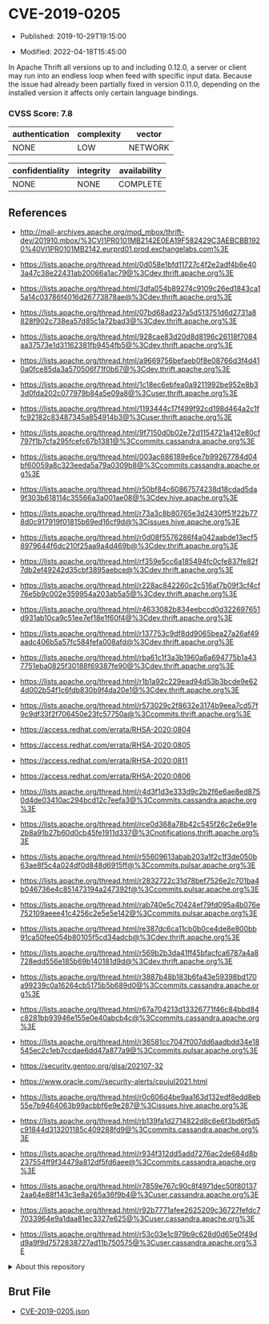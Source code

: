# CVE-2019-0205

- Published: 2019-10-29T19:15:00

- Modified: 2022-04-18T15:45:00

In Apache Thrift all versions up to and including 0.12.0, a server or client may run into an endless loop when feed with specific input data. Because the issue had already been partially fixed in version 0.11.0, depending on the installed version it affects only certain language bindings.

### CVSS Score: **7.8**

| authentication | complexity | vector |
| --- | --- | --- |
| NONE | LOW | NETWORK |

| confidentiality | integrity | availability |
| --- | --- | --- |
| NONE | NONE | COMPLETE |

## References

* http://mail-archives.apache.org/mod_mbox/thrift-dev/201910.mbox/%3CVI1PR0101MB2142E0EA19F582429C3AEBCBB1920%40VI1PR0101MB2142.eurprd01.prod.exchangelabs.com%3E

* https://lists.apache.org/thread.html/0d058e1bfd11727c4f2e2adf4b6e403a47c38e22431ab20066a1ac79@%3Cdev.thrift.apache.org%3E

* https://lists.apache.org/thread.html/3dfa054b89274c9109c26ed1843ca15a14c03786f4016d26773878ae@%3Cdev.thrift.apache.org%3E

* https://lists.apache.org/thread.html/07bd68ad237a5d513751d6d2731a8828f902c738ea57d85c1a72bad3@%3Cdev.thrift.apache.org%3E

* https://lists.apache.org/thread.html/928cae83d20d8d8196c26118f7084aa37573e1d31162381fb9454fb5@%3Cdev.thrift.apache.org%3E

* https://lists.apache.org/thread.html/a9669756befaeb0f8e08766d3f4d410a0fce85da3a570506f71f0b67@%3Cdev.thrift.apache.org%3E

* https://lists.apache.org/thread.html/1c18ec6ebfea0a9211992be952e8b33d0fda202c077979b84a5e09a8@%3Cuser.thrift.apache.org%3E

* https://lists.apache.org/thread.html/1193444c17f499f92cd198d464a2c1ffc92182c83487345a854914b3@%3Cuser.thrift.apache.org%3E

* https://lists.apache.org/thread.html/9f7150d0b02e72d1154721a412e80cf797f1b7cfa295fcefc67b1381@%3Ccommits.cassandra.apache.org%3E

* https://lists.apache.org/thread.html/003ac686189e6ce7b99267784d04bf60059a8c323eeda5a79a0309b8@%3Ccommits.cassandra.apache.org%3E

* https://lists.apache.org/thread.html/r50bf84c60867574238d18cdad5da9f303b618114c35566a3a001ae08@%3Cdev.hive.apache.org%3E

* https://lists.apache.org/thread.html/r73a3c8b80765e3d2430ff51f22b778d0c917919f01815b69ed16cf9d@%3Cissues.hive.apache.org%3E

* https://lists.apache.org/thread.html/r0d08f5576286f4a042aabde13ecf58979644f6dc210f25aa9a4d469b@%3Cdev.thrift.apache.org%3E

* https://lists.apache.org/thread.html/rf359e5cc6a185494fc0cfe837fe82f7db2ef49242d35cbf3895aebce@%3Cdev.thrift.apache.org%3E

* https://lists.apache.org/thread.html/r228ac842260c2c516af7b09f3cf4cf76e5b9c002e359954a203ab5a5@%3Cdev.thrift.apache.org%3E

* https://lists.apache.org/thread.html/r4633082b834eebccd0d322697651d931ab10ca9c51ee7ef18e1f60f4@%3Cdev.thrift.apache.org%3E

* https://lists.apache.org/thread.html/r137753c9df8dd9065bea27a26af49aadc406b5a57fc584fefa008afd@%3Cdev.thrift.apache.org%3E

* https://lists.apache.org/thread.html/rba61c1f3a3b1960a6a694775b1a437751eba0825f30188f69387fe90@%3Cdev.thrift.apache.org%3E

* https://lists.apache.org/thread.html/r1b1a92c229ead94d53b3bcde9e624d002b54f1c6fdb830b9f4da20e1@%3Cdev.thrift.apache.org%3E

* https://lists.apache.org/thread.html/r573029c2f8632e3174b9eea7cd57f9c9df33f2f706450e23fc57750a@%3Ccommits.thrift.apache.org%3E

* https://access.redhat.com/errata/RHSA-2020:0804

* https://access.redhat.com/errata/RHSA-2020:0805

* https://access.redhat.com/errata/RHSA-2020:0811

* https://access.redhat.com/errata/RHSA-2020:0806

* https://lists.apache.org/thread.html/r4d3f1d3e333d9c2b2f6e6ae8ed8750d4de03410ac294bcd12c7eefa3@%3Ccommits.cassandra.apache.org%3E

* https://lists.apache.org/thread.html/rce0d368a78b42c545f26c2e6e91e2b8a91b27b60d0cb45fe1911d337@%3Cnotifications.thrift.apache.org%3E

* https://lists.apache.org/thread.html/r55609613abab203a1f2c1f3de050b63ae8f5c4a024df0d848d6915ff@%3Ccommits.pulsar.apache.org%3E

* https://lists.apache.org/thread.html/r2832722c31d78bef7526e2c701ba4b046736e4c851473194a247392f@%3Ccommits.pulsar.apache.org%3E

* https://lists.apache.org/thread.html/rab740e5c70424ef79fd095a4b076e752109aeee41c4256c2e5e5e142@%3Ccommits.pulsar.apache.org%3E

* https://lists.apache.org/thread.html/re387dc6ca11cb0b0ce4de8e800bb91ca50fee054b80105f5cd34adcb@%3Cdev.thrift.apache.org%3E

* https://lists.apache.org/thread.html/r569b2b3da41ff45bfacfca6787a4a8728edd556e185b69b140181d9d@%3Cdev.thrift.apache.org%3E

* https://lists.apache.org/thread.html/r3887b48b183b6fa43e59398bd170a99239c0a16264cb5175b5b689d0@%3Ccommits.cassandra.apache.org%3E

* https://lists.apache.org/thread.html/r67a704213d13326771f46c84bbd84c8281bb93946e155e0e40abcb4c@%3Ccommits.cassandra.apache.org%3E

* https://lists.apache.org/thread.html/r36581cc7047f007dd6aadbdd34e18545ec2c1eb7ccdae6dd47a877a9@%3Ccommits.pulsar.apache.org%3E

* https://security.gentoo.org/glsa/202107-32

* https://www.oracle.com//security-alerts/cpujul2021.html

* https://lists.apache.org/thread.html/r0c606d4be9aa163d132edf8edd8eb55e7b9464063b99acbbf6e9e287@%3Cissues.hive.apache.org%3E

* https://lists.apache.org/thread.html/rb139fa1d2714822d8c6e6f3bd6f5d5c91844d313201185c409288fd9@%3Ccommits.cassandra.apache.org%3E

* https://lists.apache.org/thread.html/r934f312dd5add7276ac2de684d8b237554ff9f34479a812df5fd6aee@%3Ccommits.cassandra.apache.org%3E

* https://lists.apache.org/thread.html/r7859e767c90c8f4971dec50f801372aa64e88f143c3e8a265a36f9b4@%3Cuser.cassandra.apache.org%3E

* https://lists.apache.org/thread.html/r92b7771afee2625209c36727fefdc77033964e9a1daa81ec3327e625@%3Cuser.cassandra.apache.org%3E

* https://lists.apache.org/thread.html/r53c03e1c979b9c628d0d65e0f49dd9a9f9d7572838727ad11b750575@%3Cuser.cassandra.apache.org%3E

<details>
<summary>About this repository</summary> 

  This repository is part of the project [Live Hack CVE](https://github.com/Live-Hack-CVE). Main website can be found [www.live-hack.org](https://www.live-hack.org) 
  
  Made by [Sn0wAlice](https://github.com/Sn0wAlice) for the people that care about security and need to have a feed of the latest CVEs. Hope you enjoy it, don't forget to star the repo and follow me on [Twitter](https://twitter.com/Sn0wAlice) and [Github](https://github.com/Sn0wAlice). And that is my [personnal website](https://www.alice-snow.me/)

  - [Home Page](https://github.com/Live-Hack-CVE)
  - [Framework](https://github.com/Live-Hack-CVE/cve-framework)
  - [CVE database](https://github.com/Live-Hack-CVE/full_database)
  - [Changelog](https://github.com/Live-Hack-CVE/Changelog)
</details>

## Brut File

* [CVE-2019-0205.json](https://raw.githubusercontent.com/Live-Hack-CVE/full_database/main/cves/2019/CVE-2019-0205.json)

